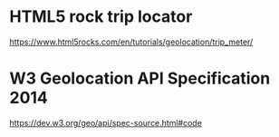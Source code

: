 # HTML5 rock trip locator
https://www.html5rocks.com/en/tutorials/geolocation/trip_meter/

# W3 Geolocation API Specification 2014
https://dev.w3.org/geo/api/spec-source.html#code
